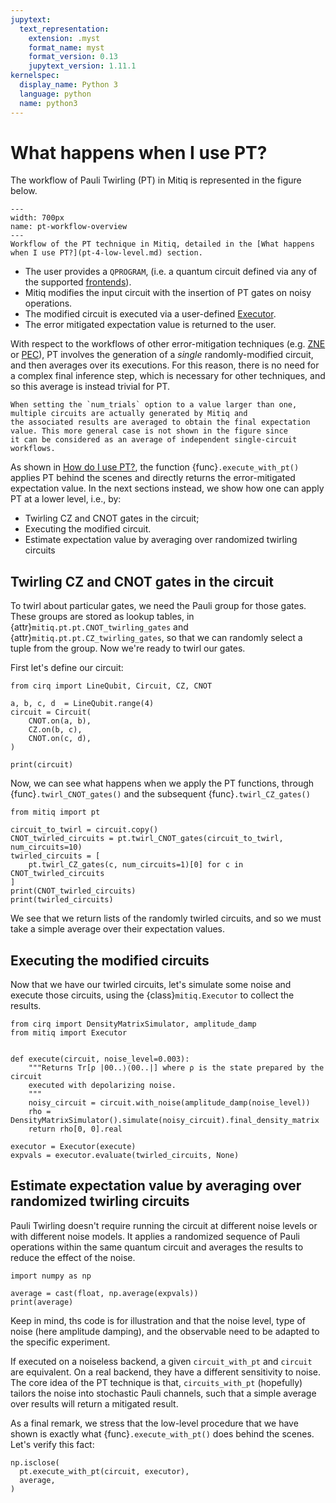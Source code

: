 ```yaml
---
jupytext:
  text_representation:
    extension: .myst
    format_name: myst
    format_version: 0.13
    jupytext_version: 1.11.1
kernelspec:
  display_name: Python 3
  language: python
  name: python3
---
```


# What happens when I use PT?

The workflow of Pauli Twirling (PT) in Mitiq is represented in the figure below.

```{figure} ../img/pt_workflow.svg
---
width: 700px
name: pt-workflow-overview
---
Workflow of the PT technique in Mitiq, detailed in the [What happens when I use PT?](pt-4-low-level.md) section.
```

- The user provides a `QPROGRAM`, (i.e. a quantum circuit defined via any of the supported [frontends](frontends-backends.md)).
- Mitiq modifies the input circuit with the insertion of PT gates on noisy operations.
- The modified circuit is executed via a user-defined [Executor](executors.md).
- The error mitigated expectation value is returned to the user.

With respect to the workflows of other error-mitigation techniques (e.g. [ZNE](zne-4-low-level.md) or [PEC](pec-4-low-level.md)),
PT involves the generation of a _single_ randomly-modified circuit, and then averages over its executions.
For this reason, there is no need for a complex final inference step, which is necessary for other 
techniques, and so this average is instead trivial for PT.

```{note}
When setting the `num_trials` option to a value larger than one, multiple circuits are actually generated by Mitiq and 
the associated results are averaged to obtain the final expectation value. This more general case is not shown in the figure since
it can be considered as an average of independent single-circuit workflows.
```

As shown in [How do I use PT?](pt-1-intro.md), the function {func}`.execute_with_pt()` applies PT behind the scenes 
and directly returns the error-mitigated expectation value.
In the next sections instead, we show how one can apply PT at a lower level, i.e., by:

- Twirling CZ and CNOT gates in the circuit;
- Executing the modified circuit.
- Estimate expectation value by averaging over randomized twirling circuits

## Twirling CZ and CNOT gates in the circuit
To twirl about particular gates, we need the Pauli group for those gates. These groups are stored as lookup tables, in {attr}`mitiq.pt.pt.CNOT_twirling_gates` and {attr}`mitiq.pt.pt.CZ_twirling_gates`, so that we can randomly select a tuple from the group. Now we're ready to twirl our gates.

First let's define our circuit:
```{code-cell} ipython3
from cirq import LineQubit, Circuit, CZ, CNOT

a, b, c, d  = LineQubit.range(4)
circuit = Circuit(
    CNOT.on(a, b),
    CZ.on(b, c),
    CNOT.on(c, d),
)

print(circuit)
```
Now, we can see what happens when we apply the PT functions, through {func}`.twirl_CNOT_gates()` and the subsequent {func}`.twirl_CZ_gates()`
```{code-cell} ipython3
from mitiq import pt

circuit_to_twirl = circuit.copy()
CNOT_twirled_circuits = pt.twirl_CNOT_gates(circuit_to_twirl, num_circuits=10)
twirled_circuits = [
    pt.twirl_CZ_gates(c, num_circuits=1)[0] for c in CNOT_twirled_circuits
]
print(CNOT_twirled_circuits)
print(twirled_circuits)
```
We see that we return lists of the randomly twirled circuits, and so we must take a simple average over their expectation values.

## Executing the modified circuits
Now that we have our twirled circuits, let's simulate some noise and execute those circuits, using the {class}`mitiq.Executor` to collect the results.
```{code-cell} ipython3
from cirq import DensityMatrixSimulator, amplitude_damp
from mitiq import Executor


def execute(circuit, noise_level=0.003):
    """Returns Tr[ρ |00..⟩⟨00..|] where ρ is the state prepared by the circuit
    executed with depolarizing noise.
    """
    noisy_circuit = circuit.with_noise(amplitude_damp(noise_level))
    rho = DensityMatrixSimulator().simulate(noisy_circuit).final_density_matrix
    return rho[0, 0].real

executor = Executor(execute)
expvals = executor.evaluate(twirled_circuits, None)
```


## Estimate expectation value by averaging over randomized twirling circuits
Pauli Twirling doesn't require running the circuit at different noise levels or with different noise models. It applies a randomized sequence of Pauli operations within the same quantum circuit and averages the results to reduce the effect of the noise.

```{code-cell} ipython3
import numpy as np

average = cast(float, np.average(expvals))
print(average)
```

Keep in mind, ths code is for illustration and that the noise level, type of noise (here amplitude damping), and the observable need to be adapted to the specific experiment.

If executed on a noiseless backend, a given `circuit_with_pt` and `circuit` are equivalent.
On a real backend, they have a different sensitivity to noise. The core idea of the PT technique is that,
`circuits_with_pt` (hopefully) tailors the noise into stochastic Pauli channels, such that a simple average over results
will return a mitigated result.

As a final remark, we stress that the low-level procedure that we have shown is exactly what {func}`.execute_with_pt()` does behind the scenes.
Let's verify this fact: 

```{code-cell} ipython3
np.isclose(
  pt.execute_with_pt(circuit, executor),
  average,
)
```
